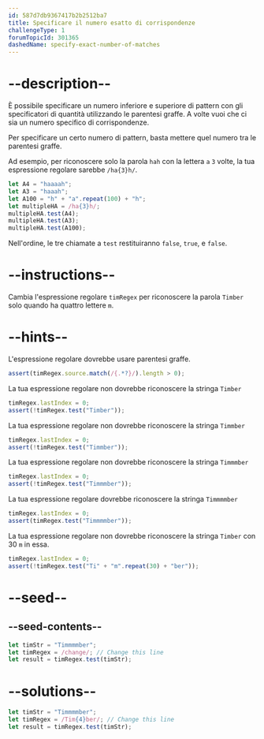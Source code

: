 ```yaml
---
id: 587d7db9367417b2b2512ba7
title: Specificare il numero esatto di corrispondenze
challengeType: 1
forumTopicId: 301365
dashedName: specify-exact-number-of-matches
---
```


# --description--

È possibile specificare un numero inferiore e superiore di pattern con gli specificatori di quantità utilizzando le parentesi graffe. A volte vuoi che ci sia un numero specifico di corrispondenze.

Per specificare un certo numero di pattern, basta mettere quel numero tra le parentesi graffe.

Ad esempio, per riconoscere solo la parola `hah` con la lettera `a` `3` volte, la tua espressione regolare sarebbe `/ha{3}h/`.

```js
let A4 = "haaaah";
let A3 = "haaah";
let A100 = "h" + "a".repeat(100) + "h";
let multipleHA = /ha{3}h/;
multipleHA.test(A4);
multipleHA.test(A3);
multipleHA.test(A100);
```

Nell'ordine, le tre chiamate a `test` restituiranno `false`, `true`, e `false`.

# --instructions--

Cambia l'espressione regolare `timRegex` per riconoscere la parola `Timber` solo quando ha quattro lettere `m`.

# --hints--

L'espressione regolare dovrebbe usare parentesi graffe.

```js
assert(timRegex.source.match(/{.*?}/).length > 0);
```

La tua espressione regolare non dovrebbe riconoscere la stringa `Timber`

```js
timRegex.lastIndex = 0;
assert(!timRegex.test("Timber"));
```

La tua espressione regolare non dovrebbe riconoscere la stringa `Timmber`

```js
timRegex.lastIndex = 0;
assert(!timRegex.test("Timmber"));
```

La tua espressione regolare non dovrebbe riconoscere la stringa `Timmmber`

```js
timRegex.lastIndex = 0;
assert(!timRegex.test("Timmmber"));
```

La tua espressione regolare dovrebbe riconoscere la stringa `Timmmmber`

```js
timRegex.lastIndex = 0;
assert(timRegex.test("Timmmmber"));
```

La tua espressione regolare non dovrebbe riconoscere la stringa `Timber` con 30 `m` in essa.

```js
timRegex.lastIndex = 0;
assert(!timRegex.test("Ti" + "m".repeat(30) + "ber"));
```

# --seed--

## --seed-contents--

```js
let timStr = "Timmmmber";
let timRegex = /change/; // Change this line
let result = timRegex.test(timStr);
```

# --solutions--

```js
let timStr = "Timmmmber";
let timRegex = /Tim{4}ber/; // Change this line
let result = timRegex.test(timStr);
```
